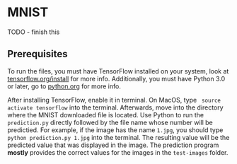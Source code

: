 # MNIST
TODO - finish this


## Prerequisites
To run the files, you must have TensorFlow installed on your system, look at [tensorflow.org/install](https://www.tensorflow.org/install/) for more info. Additionally, you must have Python 3.0 or later, go to [python.org](https://www.python.org/downloads/) for more info. 

After installing TensorFlow, enable  it in terminal. On MacOS, type
``` source activate tensorflow```
into the terminal. Afterwards, move into the directory where the MNIST downloaded file is located. Use Python to run the ```prediction.py``` directly followed by the file name whose number will be predictied. For example, if the image has the name ```1.jpg```, you should type ```python prediction.py 1.jpg``` into the terminal. The resulting value will be the predicted value that was displayed in the image. The prediction program **mostly** provides the correct values for the images in the ```test-images``` folder.
